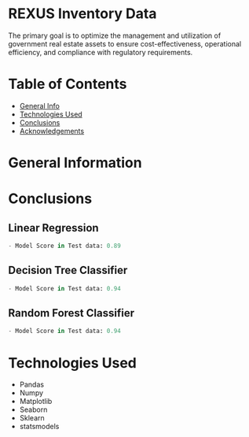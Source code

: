 # REXUS Inventory Data
The primary goal is to optimize the management and utilization of government real estate assets to ensure cost-effectiveness, operational efficiency, and compliance with regulatory requirements.

# Table of Contents

+ [General Info](#general-information)
+ [Technologies Used](#technologies-used)
+ [Conclusions](#conclusions)
+ [Acknowledgements](#acknowledgements)


# General Information 



# Conclusions

## Linear Regression  

```python
- Model Score in Test data: 0.89
```

## Decision Tree Classifier

```python
- Model Score in Test data: 0.94
```

## Random Forest Classifier

```python
- Model Score in Test data: 0.94
```

# Technologies Used

+ Pandas
+ Numpy
+ Matplotlib
+ Seaborn
+ Sklearn
+ statsmodels

